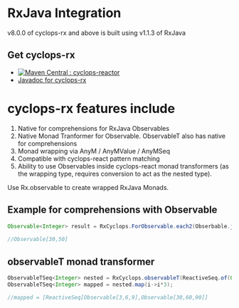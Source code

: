 # RxJava Integration

v8.0.0 of cyclops-rx and above is built using v1.1.3 of RxJava

## Get cyclops-rx


* [![Maven Central : cyclops-reactor](https://maven-badges.herokuapp.com/maven-central/com.aol.cyclops/cyclops-rx/badge.svg)](https://maven-badges.herokuapp.com/maven-central/com.aol.cyclops/cyclops-rx)
* [Javadoc for cyclops-rx](http://www.javadoc.io/doc/com.aol.cyclops/cyclops-rx)


# cyclops-rx features include

1. Native for comprehensions for RxJava Observables
2. Native Monad Tranformer for Observable. ObservableT also has native for comprehensions
3. Monad wrapping via AnyM / AnyMValue / AnyMSeq
4. Compatible with cyclops-react pattern matching
5. Ability to use Observables inside cyclops-react monad transformers (as the wrapping type, requires conversion to act as the nested type).



Use Rx.observable to create wrapped RxJava Monads.


## Example for comprehensions with Observable

```java
Observable<Integer> result = RxCyclops.ForObservable.each2(Obserbable.just(10,20),a->Observable.<Integer>just(a+10),(a,b)->a+b);
	
//Observable[30,50]
 ```

 
 ## observableT monad transformer
 
```java
ObservableTSeq<Integer> nested = RxCyclops.observableT(ReactiveSeq.of(Observable.just(1,2,3),Observable.just(10,20,30)));
ObservableTSeq<Integer> mapped = nested.map(i->i*3);

//mapped = [ReactiveSeq[Observable[3,6,9],Observable[30,60,90]]
```
